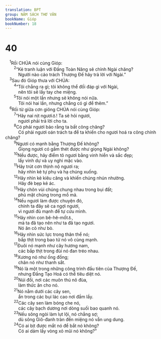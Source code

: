 ```yaml
---
translation: BPT
group: NĂM SÁCH THƠ VĂN
bookName: Gióp 
bookNumber: 18
---
```


<div class="title"><h1>40</h1></div>
<span class="verse giop_40_1"> <sup>1</sup>Rồi CHÚA nói cùng Gióp:<br/></span>
<span class="verse giop_40_2">  <sup>2</sup>“Kẻ tranh luận với Đấng Toàn Năng sẽ chỉnh Ngài chăng?<br/>   Người nào cáo trách Thượng Đế hãy trả lời với Ngài.”<br/></span>
<span class="verse giop_40_3"> <sup>3</sup>Sau đó Gióp thưa với CHÚA:<br/></span>
<span class="verse giop_40_4">  <sup>4</sup>“Tôi chẳng ra gì; tôi không thể đối đáp gì với Ngài,<br/>   nên tôi sẽ lấy tay che miệng.<br/></span>
<span class="verse giop_40_5">  <sup>5</sup>Tôi nói một lần nhưng sẽ không nói nữa.<br/>   Tôi nói hai lần, nhưng chẳng có gì để thêm.”<br/></span>
<span class="verse giop_40_6"> <sup>6</sup>Rồi từ giữa cơn giông CHÚA nói cùng Gióp:<br/></span>
<span class="verse giop_40_7">  <sup>7</sup>“Hãy nai nịt ngươi<a data-toggle="tooltip" data-placement="bottom" title="Nguyên văn, “Hãy nai nịt cho ra vẻ nam nhi.” Câu nầy nghĩa là “hãy chuẩn bị ra trận.”">⚓</a>! Ta sẽ hỏi ngươi,<br/>   ngươi phải trả lời cho ta.<br/></span>
<span class="verse giop_40_8">  <sup>8</sup>Có phải ngươi bảo rằng ta bất công chăng?<br/>   Có phải ngươi oán trách ta để ta khiến cho ngươi hoá ra công chính chăng?<br/></span>
<span class="verse giop_40_9">  <sup>9</sup>Ngươi có mạnh bằng Thượng Đế không?<br/>   Giọng ngươi có gầm thét được như giọng Ngài không?<br/></span>
<span class="verse giop_40_10">  <sup>10</sup>Nếu được, hãy điểm tô ngươi bằng vinh hiển và sắc đẹp;<br/>   lấy vinh dự và uy nghi mặc vào.<br/></span>
<span class="verse giop_40_11">  <sup>11</sup>Hãy trút cơn thịnh nộ ngươi ra;<br/>   hãy nhìn kẻ tự phụ và hạ chúng xuống.<br/></span>
<span class="verse giop_40_12">  <sup>12</sup>Hãy nhìn kẻ kiêu căng và khiến chúng nhún nhường.<br/>   Hãy đè bẹp kẻ ác.<br/></span>
<span class="verse giop_40_13">  <sup>13</sup>Hãy chôn vùi chúng chung nhau trong bụi đất;<br/>   phủ mặt chúng trong mồ mả.<br/></span>
<span class="verse giop_40_14">  <sup>14</sup>Nếu ngươi làm được chuyện đó,<br/>   chính ta đây sẽ ca ngợi ngươi,<br/>   vì ngươi đủ mạnh để tự cứu mình.<br/></span>
<span class="verse giop_40_15">  <sup>15</sup>Hãy nhìn con bê-hê-mốt<a data-toggle="tooltip" data-placement="bottom" title="Đây có thể là con trâu nước, con tê giác, hay là con voi.">⚓</a>,<br/>   mà ta đã tạo nên như ta đã tạo ngươi.<br/>   Nó ăn cỏ như bò.<br/></span>
<span class="verse giop_40_16">  <sup>16</sup>Hãy nhìn sức lực trong thân thể nó;<br/>   bắp thịt trong bao tử nó vô cùng mạnh.<br/></span>
<span class="verse giop_40_17">  <sup>17</sup>Đuôi nó mạnh như cây hương nam,<br/>   các bắp thịt trong đùi nó đan tréo nhau.<br/></span>
<span class="verse giop_40_18">  <sup>18</sup>Xương nó như ống đồng;<br/>   chân nó như thanh sắt.<br/></span>
<span class="verse giop_40_19">  <sup>19</sup>Nó là một trong những công trình đầu tiên của Thượng Đế,<br/>   nhưng Đấng Tạo Hoá có thể tiêu diệt nó.<br/></span>
<span class="verse giop_40_20">  <sup>20</sup>Núi đồi, nơi các muôn thú nô đùa,<br/>   làm thức ăn cho nó.<br/></span>
<span class="verse giop_40_21">  <sup>21</sup>Nó nằm dưới các cây sen,<br/>   ẩn trong các bụi lác cao nơi đầm lầy.<br/></span>
<span class="verse giop_40_22">  <sup>22</sup>Các cây sen làm bóng che nó,<br/>   các cây bạch dương nơi dòng suối bao quanh nó.<br/></span>
<span class="verse giop_40_23">  <sup>23</sup>Nếu sông ngòi làm lụt lội, nó chẳng sợ;<br/>   dù sông Giô-đanh tràn đến miệng nó vẫn ung dung.<br/></span>
<span class="verse giop_40_24">  <sup>24</sup>Có ai bịt được mắt nó để bắt nó không?<br/>   Có ai dám lấy vòng xỏ mũi nó không?”<br/></span>
